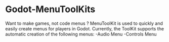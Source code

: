 # Godot-MenuToolKits
Want to make games, not code menus ? 
MenuToolKit is used to quickly and easily create menus for players in Godot. 
Currently, the ToolKit supports the automatic creation of the following menus: 
-Audio Menu
-Controls Menu
